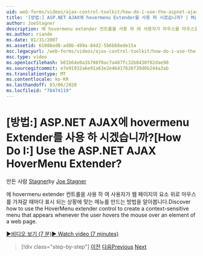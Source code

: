 ```yaml
---
uid: web-forms/videos/ajax-control-toolkit/how-do-i-use-the-aspnet-ajax-hovermenu-extender
title: '[방법:] ASP.NET AJAX에 hovermenu Extender를 사용 하 시겠습니까? | Microsoft Docs'
author: JoeStagner
description: 에 hovermenu extender 컨트롤을 사용 하 여 사용자가 마우스를 마우스로 가리킬 때마다 표시 되는 상황에 맞는 메뉴를 만드는 방법에 대해 알아봅니다.
ms.author: riande
ms.date: 01/31/2007
ms.assetid: 61086ed8-ad8b-499a-84d2-5b6b68ede15a
msc.legacyurl: /web-forms/videos/ajax-control-toolkit/how-do-i-use-the-aspnet-ajax-hovermenu-extender
msc.type: video
ms.openlocfilehash: b01b64e0a1b798f0ac7a487fc32b8430f82dae90
ms.sourcegitcommit: e7e91932a6e91a63e2e46417626f39d6b244a3ab
ms.translationtype: MT
ms.contentlocale: ko-KR
ms.lasthandoff: 03/06/2020
ms.locfileid: "78474119"
---
```

# <a name="how-do-i-use-the-aspnet-ajax-hovermenu-extender"></a><span data-ttu-id="fee8c-104">[방법:] ASP.NET AJAX에 hovermenu Extender를 사용 하 시겠습니까?</span><span class="sxs-lookup"><span data-stu-id="fee8c-104">[How Do I:] Use the ASP.NET AJAX HoverMenu Extender?</span></span>

<span data-ttu-id="fee8c-105">만든 사람 [Stagner](https://github.com/JoeStagner)</span><span class="sxs-lookup"><span data-stu-id="fee8c-105">by [Joe Stagner](https://github.com/JoeStagner)</span></span>

<span data-ttu-id="fee8c-106">에 hovermenu extender 컨트롤을 사용 하 여 사용자가 웹 페이지의 요소 위로 마우스를 가져갈 때마다 표시 되는 상황에 맞는 메뉴를 만드는 방법을 알아봅니다.</span><span class="sxs-lookup"><span data-stu-id="fee8c-106">Discover how to use the HoverMenu extender control to create a context-sensitive menu that appears whenever the user hovers the mouse over an element of a web page.</span></span>

[<span data-ttu-id="fee8c-107">&#9654;비디오 보기 (7 분)</span><span class="sxs-lookup"><span data-stu-id="fee8c-107">&#9654; Watch video (7 minutes)</span></span>](https://channel9.msdn.com/Blogs/ASP-NET-Site-Videos/how-do-i-use-the-aspnet-ajax-hovermenu-extender)

> [!div class="step-by-step"]
> <span data-ttu-id="fee8c-108">[이전](how-do-i-use-the-aspnet-ajax-filteredtextbox-extender.md)
> [다음](how-do-i-use-the-aspnet-ajax-togglebutton-extender.md)</span><span class="sxs-lookup"><span data-stu-id="fee8c-108">[Previous](how-do-i-use-the-aspnet-ajax-filteredtextbox-extender.md)
[Next](how-do-i-use-the-aspnet-ajax-togglebutton-extender.md)</span></span>
